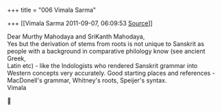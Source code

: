+++
title = "006 Vimala Sarma"

+++
[[Vimala Sarma	2011-09-07, 06:09:53 [Source](https://groups.google.com/g/samskrita/c/8fXtNxONKZE)]]



Dear Murthy Mahodaya and SriKanth Mahodaya,  
Yes but the derivation of stems from roots is not unique to Sanskrit as  
people with a background in comparative philology know (see ancient Greek,  
Latin etc) - like the Indologists who rendered Sanskrit grammar into  
Western concepts very accurately. Good starting places and references -  
MacDonell's grammar, Whitney's roots, Speijer's syntax.  
Vimala



